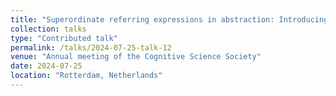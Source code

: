 ```yaml
---
title: "Superordinate referring expressions in abstraction: Introducing the concept-level reference game"
collection: talks
type: "Contributed talk"
permalink: /talks/2024-07-25-talk-12
venue: "Annual meeting of the Cognitive Science Society"
date: 2024-07-25
location: "Rotterdam, Netherlands"
---
```

